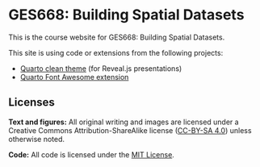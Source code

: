 
<!-- README.md is generated from README.Rmd. Please edit that file -->

# GES668: Building Spatial Datasets

<!-- badges: start -->
<!-- badges: end -->

This is the course website for GES668: Building Spatial Datasets.

This site is using code or extensions from the following projects:

- [Quarto clean
  theme](https://github.com/grantmcdermott/quarto-revealjs-clean) (for
  Reveal.js presentations)
- [Quarto Font Awesome
  extension](https://github.com/quarto-ext/fontawesome)

## Licenses

**Text and figures:** All original writing and images are licensed under
a Creative Commons Attribution-ShareAlike license ([CC-BY-SA
4.0](https://creativecommons.org/licenses/by-sa/4.0/)) unless otherwise
noted.

**Code:** All code is licensed under the [MIT
License](https://github.com/andrewheiss/nonprofitf22.classes.andrewheiss.com/blob/main/LICENSE.md).
